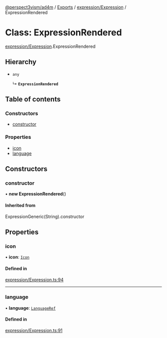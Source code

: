 [@perspect3vism/ad4m](../README.md) / [Exports](../modules.md) / [expression/Expression](../modules/expression_Expression.md) / ExpressionRendered

# Class: ExpressionRendered

[expression/Expression](../modules/expression_Expression.md).ExpressionRendered

## Hierarchy

- `any`

  ↳ **`ExpressionRendered`**

## Table of contents

### Constructors

- [constructor](expression_Expression.ExpressionRendered.md#constructor)

### Properties

- [icon](expression_Expression.ExpressionRendered.md#icon)
- [language](expression_Expression.ExpressionRendered.md#language)

## Constructors

### constructor

• **new ExpressionRendered**()

#### Inherited from

ExpressionGeneric(String).constructor

## Properties

### icon

• **icon**: [`Icon`](language_Icon.Icon.md)

#### Defined in

[expression/Expression.ts:94](https://github.com/perspect3vism/ad4m/blob/b065749/src/expression/Expression.ts#L94)

___

### language

• **language**: [`LanguageRef`](language_LanguageRef.LanguageRef.md)

#### Defined in

[expression/Expression.ts:91](https://github.com/perspect3vism/ad4m/blob/b065749/src/expression/Expression.ts#L91)
